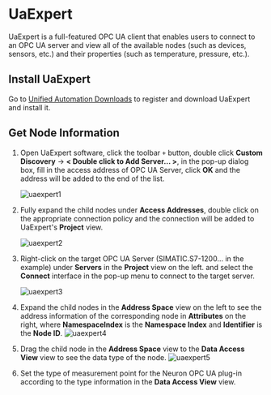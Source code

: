 # UaExpert

UaExpert is a full-featured OPC UA client that enables users to connect to an OPC UA server and view all of the available nodes (such as devices, sensors, etc.) and their properties (such as temperature, pressure, etc.).

## Install UaExpert

Go to [Unified Automation Downloads](https://www.unified-automation.com/downloads.html) to register and download UaExpert and install it.

## Get Node Information

1. Open UaExpert software, click the toolbar `+` button, double click **Custom Discovery** -> **< Double click to Add Server... >**, in the pop-up dialog box, fill in the access address of OPC UA Server, click **OK** and the address will be added to the end of the list.

     ![uaexpert1](./assets/uaexpert1.jpg)

     

2. Fully expand the child nodes under **Access Addresses**, double click on the appropriate connection policy and the connection will be added to UaExpert's **Project** view.

     ![uaexpert2](./assets/uaexpert2.jpg)

     

3. Right-click on the target OPC UA Server (SIMATIC.S7-1200... in the example) under **Servers** in the **Project** view on the left. and select the **Connect** interface in the pop-up menu to connect to the target server.

     ![uaexpert3](./assets/uaexpert3.jpg)

4. Expand the child nodes in the **Address Space** view on the left to see the address information of the corresponding node in **Attributes** on the right, where **NamespaceIndex** is the **Namespace Index** and **Identifier** is the **Node ID**.
     ![uaexpert4](./assets/uaexpert4.jpg)

5. Drag the child node in the **Address Space** view to the **Data Access View** view to see the data type of the node.
     ![uaexpert5](./assets/uaexpert5.jpg)

6. Set the type of measurement point for the Neuron OPC UA plug-in according to the type information in the **Data Access View** view.
